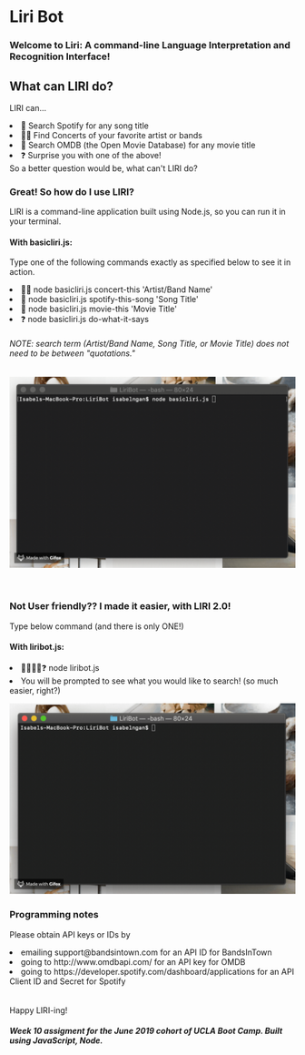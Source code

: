 # Liri Bot
### Welcome to Liri: A command-line Language Interpretation and Recognition Interface!

## What can LIRI do?
LIRI can...
<li> 🎵 Search Spotify for any song title </li>
<li> 🤘🏼 Find Concerts of your favorite artist or bands </li>
<li> 🎥 Search OMDB (the Open Movie Database) for any movie title</li> 
<li> ❓ Surprise you with one of the above!  </li> 
So a better question would be, what can't LIRI do?

### Great! So how do I use LIRI? <br>
LIRI is a command-line application built using Node.js, so you can run it in your terminal. 
#### With basicliri.js:
Type one of the following commands exactly as specified below to see it in action.
<li>🤘🏼 node basicliri.js concert-this 'Artist/Band Name' </li> 
<li>🎵 node basicliri.js spotify-this-song 'Song Title' </li> 
<li>🎥 node basicliri.js movie-this 'Movie Title' </li> 
<li>❓ node basicliri.js do-what-it-says </li> 

###### NOTE: search term (Artist/Band Name, Song Title, or Movie Title) does not need to be between "quotations."

![Liri 1.0 Demo](demo/basicDemo.gif)

<br>

### Not User friendly?? I made it easier, with LIRI 2.0! <br>
Type below command (and there is only ONE!)
#### With liribot.js:
<li>🤘🏼🎵🎥❓ node liribot.js </li> 
<li>You will be prompted to see what you would like to search! (so much easier, right?)</li> 

![Liri 2.0 Demo](demo/liriDemo.gif)

### Programming notes
Please obtain API keys or IDs by
 <li> emailing support@bandsintown.com for an API ID for BandsInTown </li>
 <li> going to http://www.omdbapi.com/ for an API key for OMDB </li>
 <li> going to https://developer.spotify.com/dashboard/applications for an API Client ID and Secret for Spotify </li>
<br><br>
Happy LIRI-ing!

##### Week 10 assigment for the June 2019 cohort of UCLA Boot Camp. Built using JavaScript, Node.

